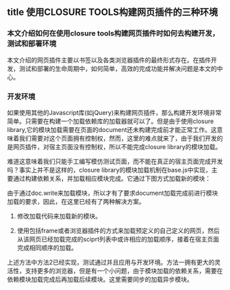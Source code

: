## title 使用CLOSURE TOOLS构建网页插件的三种环境

### 本文介绍如何在使用closure tools构建网页插件时如何去构建开发，测试和部署环境


本文介绍的网页插件主要以书签以及各类浏览器插件的最终形式存在。在插件开发，测试和部署的生命周期中，如何简单，高效的完成功能并解决问题是本文的中心。

### 开发环境

如果使用其他的Javascript库(如jQuery)来构建网页插件，那么构建开发环境非常简单。只需要在构建一个加载依赖库的加载器就可以了。但是由于使用closure library,它的模块加载需要在页面的document还未构建完成前才能正常工作。这意味着我们需要对这个页面拥有控制权，然而，这里的难点就来了，由于我们开发的是网页插件，对宿主页面没有控制权，所以不能完成closure library的模块加载。

难道这意味着我们只能手工编写模仿测试页面，而不能在真正的宿主页面完成开发吗？事实上并不是这样的，closure library的模块加载机制在base.js中实现，主要通过构建依赖关系，并加载相应模块完成。它通过下图方式加载新的模块：

由于通过doc.write来加载模块，所以才有了要求document加载完成前进行模块加载的要求，因此，在这里已经有了两种解决方案。

1. 修改加载代码来加载新的模块。

2. 使用包括frame或者浏览器插件的方式来加载预定义的自己定义的网页，然后从该网页已经加载完成的sciprt列表中或许相应的加载顺序，接着在宿主页面完成相同顺序的加载。

上述方法中方法2已经实现，测试通过并且应用与开发环境。方法一拥有更大的灵活性，支持更多的浏览器，但是有一个小问题，由于模块加载的依赖关系，需要在依赖模块加载完成后再加载后续模块。这里需要同步的加载异步模块。

